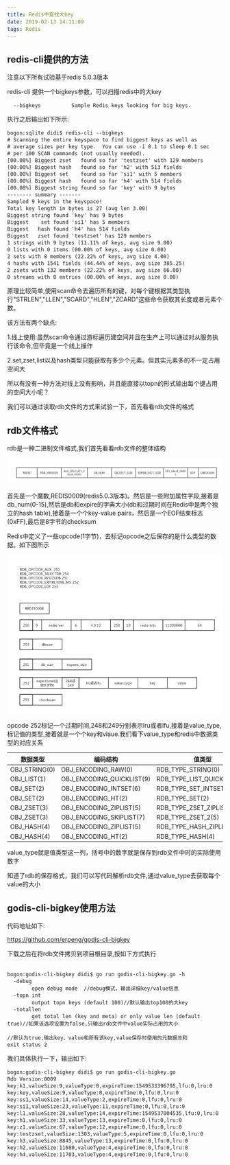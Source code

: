 ```yaml
---
title: Redis中查找大key
date: 2019-02-13 14:11:09
tags: Redis
---
```


## redis-cli提供的方法
注意以下所有试验基于redis 5.0.3版本

redis-cli 提供一个bigkeys参数，可以扫描redis中的大key

```
  --bigkeys          Sample Redis keys looking for big keys.
```
执行之后输出如下所示:
```
bogon:sqlite didi$ redis-cli --bigkeys
# Scanning the entire keyspace to find biggest keys as well as
# average sizes per key type.  You can use -i 0.1 to sleep 0.1 sec
# per 100 SCAN commands (not usually needed).
[00.00%] Biggest zset   found so far 'testzset' with 129 members
[00.00%] Biggest hash   found so far 'h2' with 513 fields
[00.00%] Biggest set    found so far 'si1' with 5 members
[00.00%] Biggest hash   found so far 'h4' with 514 fields
[00.00%] Biggest string found so far 'key' with 9 bytes
-------- summary -------
Sampled 9 keys in the keyspace!
Total key length in bytes is 27 (avg len 3.00)
Biggest string found 'key' has 9 bytes
Biggest    set found 'si1' has 5 members
Biggest   hash found 'h4' has 514 fields
Biggest   zset found 'testzset' has 129 members
1 strings with 9 bytes (11.11% of keys, avg size 9.00)
0 lists with 0 items (00.00% of keys, avg size 0.00)
2 sets with 8 members (22.22% of keys, avg size 4.00)
4 hashs with 1541 fields (44.44% of keys, avg size 385.25)
2 zsets with 132 members (22.22% of keys, avg size 66.00)
0 streams with 0 entries (00.00% of keys, avg size 0.00)
```
原理比较简单,使用scan命令去遍历所有的键，对每个键根据其类型执行"STRLEN","LLEN","SCARD","HLEN","ZCARD"这些命令获取其长度或者元素个数。

该方法有两个缺点:

1.线上使用:虽然scan命令通过游标遍历建空间并且在生产上可以通过对从服务执行该命令,但毕竟是一个线上操作

2.set,zset,list以及hash类型只能获取有多少个元素。但其实元素多的不一定占用空间大

所以有没有一种方法对线上没有影响，并且能直接以topn的形式输出每个键占用的空间大小呢？

我们可以通过读取rdb文件的方式来试验一下，首先看看rdb文件的格式

## rdb文件格式

rdb是一种二进制文件格式,我们首先看看rdb文件的整体结构

![rdb](/img/rdb1.png)

首先是一个魔数,REDIS0009(redis5.0.3版本)。然后是一些附加属性字段,接着是db_num(0-15),然后是db和expire的字典大小(db和过期时间在Redis中是两个独立的hash table),接着是一个个key-value pairs，然后是一个EOF结束标志(0xFF),最后是8字节的checksum

Redis中定义了一些opcode(1字节)，去标记opcode之后保存的是什么类型的数据。如下图所示

![rdb](/img/rdb2.png)

opcode 252标记一个过期时间,248和249分别表示lru或者lfu,接着是value_type,标记值的类型,接着就是一个个key和vlaue.我们看下value_type和redis中数据类型的对应关系


数据类型 | 编码结构 | 值类型
-------|------|-----
OBJ_STRING(0)|OBJ_ENCODING_RAW(0)|RDB_TYPE_STRING(0)
OBJ_LIST(1)|OBJ_ENCODING_QUICKLIST(9) |RDB_TYPE_LIST_QUICKLIST(14)
OBJ_SET(2)|OBJ_ENCODING_INTSET(6)|RDB_TYPE_SET_INTSET(11)
OBJ_SET(2)|OBJ_ENCODING_HT(2)|RDB_TYPE_SET(2)          
OBJ_ZSET(3)|OBJ_ENCODING_ZIPLIST(5)|RDB_TYPE_ZSET_ZIPLIST(12)
OBJ_ZSET(3)|OBJ_ENCODING_SKIPLIST(7)|RDB_TYPE_ZSET_2(5)
OBJ_HASH(4)|OBJ_ENCODING_ZIPLIST(5)|RDB_TYPE_HASH_ZIPLIST(13)
OBJ_HASH(4)|OBJ_ENCODING_HT(2)|RDB_TYPE_HASH(4)

value_type就是值类型这一列，括号中的数字就是保存到rdb文件中时的实际使用数字

知道了rdb的保存格式，我们可以写代码解析rdb文件,通过value_type去获取每个value的大小

## godis-cli-bigkey使用方法
代码地址如下:

https://github.com/erpeng/godis-cli-bigkey

下载之后在将rdb文件拷贝到项目根目录,按如下方式执行

```

bogon:godis-cli-bigkey didi$ go run godis-cli-bigkey.go -h
  -debug
    	open debug mode  //debug模式，输出详细key/value信息
  -topn int
    	output topn keys (default 100)//默认输出top100的大key
  -totallen
    	get total len (key and meta) or only value len (default true)//如果该选项设置为false,只输出rdb文件中value实际占用的大小
																	 //默认为true,输出key、value和所有该key,value保存时使用的元数据总和
exit status 2
```

我们具体执行一下，输出如下:

```
bogon:godis-cli-bigkey didi$ go run godis-cli-bigkey.go
Rdb Version:0009
key:k1,valueSize:9,valueType:0,expireTime:1549533396795,lfu:0,lru:0
key:key,valueSize:9,valueType:0,expireTime:0,lfu:0,lru:0
key:ss1,valueSize:14,valueType:2,expireTime:0,lfu:0,lru:0
key:si1,valueSize:23,valueType:11,expireTime:0,lfu:0,lru:0
key:l1,valueSize:28,valueType:14,expireTime:1549537004535,lfu:0,lru:0
key:h1,valueSize:33,valueType:13,expireTime:0,lfu:0,lru:0
key:z1,valueSize:67,valueType:12,expireTime:0,lfu:0,lru:0
key:testzset,valueSize:1303,valueType:5,expireTime:0,lfu:0,lru:0
key:h3,valueSize:8845,valueType:13,expireTime:0,lfu:0,lru:0
key:h2,valueSize:11680,valueType:4,expireTime:0,lfu:0,lru:0
key:h4,valueSize:11703,valueType:4,expireTime:0,lfu:0,lru:0
```